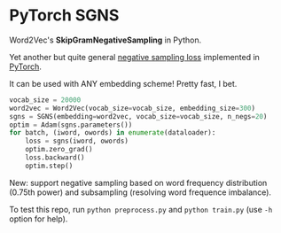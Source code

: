 # PyTorch SGNS

Word2Vec's **SkipGramNegativeSampling** in Python.

Yet another but quite general [negative sampling loss](https://arxiv.org/abs/1310.4546) implemented in [PyTorch](http://www.pytorch.org).

It can be used with ANY embedding scheme! Pretty fast, I bet.

```python
vocab_size = 20000
word2vec = Word2Vec(vocab_size=vocab_size, embedding_size=300)
sgns = SGNS(embedding=word2vec, vocab_size=vocab_size, n_negs=20)
optim = Adam(sgns.parameters())
for batch, (iword, owords) in enumerate(dataloader):
    loss = sgns(iword, owords)
    optim.zero_grad()
    loss.backward()
    optim.step()
```

New: support negative sampling based on word frequency distribution (0.75th power) and subsampling (resolving word frequence imbalance).

To test this repo, run `python preprocess.py` and `python train.py` (use `-h` option for help).
